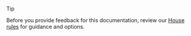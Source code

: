 > [!TIP]
> Before you provide feedback for this documentation, review our [House rules](../house-rules.md) for guidance and options.